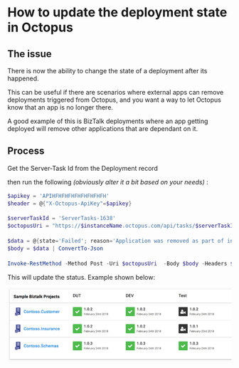 # How to update the deployment state in Octopus

## The issue
There is now the ability to change the state of a deployment after its happened.

This can be useful if there are scenarios where external apps can remove deployments triggered from Octopus, and you want a way to let Octopus know that an app is no longer there.

A good example of this is BizTalk deployments where an app getting deployed will remove other applications that are dependant on it.

## Process
Get the Server-Task Id from the Deployment record

then run the following _(obviously alter it a bit based on your needs)_ :

```powershell
$apikey = 'APIHFHFHFHFHFHFHFHFH'
$header = @{"X-Octopus-ApiKey"=$apikey}

$serverTaskId = 'ServerTasks-1638'
$octopusUri = "https://$instanceName.octopus.com/api/tasks/$serverTaskId/state"

$data = @{state='Failed'; reason='Application was removed as part of installation of Contoso.Schemas.'}
$body = $data | ConvertTo-Json

Invoke-RestMethod -Method Post -Uri $octopusUri  -Body $body -Headers $header
```

This will update the status. Example shown below:

![Sample Octopus Projects](../images/2018/02/2018-02-24_08-59-29.png)
